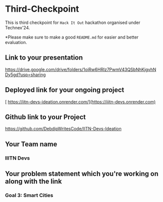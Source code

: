 # Third-Checkpoint

This is third checkpoint for `Hack It Out` hackathon organised under Technex'24.

*Please make sure to make a good `README.md` for easier and better evaluation.

 ## Link to your presentation
 https://drive.google.com/drive/folders/1oiRw6HRIz7PwmV43QSbNhKjgvhNDy5gd?usp=sharing
 
 ## Deployed link for your ongoing project
[ https://iitn-devs-ideation.onrender.com/](https://iiitn-devs.onrender.com)
 
## Github link to your Project
https://github.com/DebdipWritesCode/IITN-Devs-Ideation

## Your Team name
### IIITN Devs

## Your problem statement which you're working on along with the link
### Goal 3: Smart Cities
